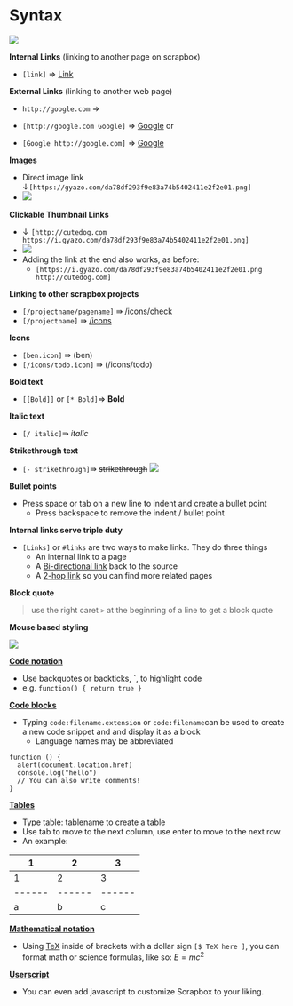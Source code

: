 # Syntax

![](https://gyazo.com/0f82099330f378fe4917a1b4a5fe8815/thumb/1000)





**Internal Links** (linking to another page on scrapbox)

- `[link]` ⇒ [Link](Link)


**External  Links** (linking to another web page)

- `http://google.com` ⇒ [](http://google.com)
- `[http://google.com Google]` ⇒ [Google](http://google.com)
or

- `[Google http://google.com]` ⇒ [Google](http://google.com)


**Images**

- Direct image link ↓`[https://gyazo.com/da78df293f9e83a74b5402411e2f2e01.png]`
- ![](https://i.gyazo.com/da78df293f9e83a74b5402411e2f2e01.png)


**Clickable Thumbnail Links**

- ↓ `[http://cutedog.com https://i.gyazo.com/da78df293f9e83a74b5402411e2f2e01.png]` 
- ![](https://i.gyazo.com/da78df293f9e83a74b5402411e2f2e01.png)
- Adding the link at the end also works, as before:
    - `[https://i.gyazo.com/da78df293f9e83a74b5402411e2f2e01.png http://cutedog.com]`


**Linking to other scrapbox projects**

- `[/projectname/pagename]` ⇛ [/icons/check](https://scrapbox.io/icons/check)
- `[/projectname]` ⇛ [/icons](https://scrapbox.io/icons)


**Icons**

- `[ben.icon]` ⇛  (ben)
- `[/icons/todo.icon]` ⇛ (/icons/todo)


**Bold text**

- `[[Bold]]` or `[* Bold]`⇒ **Bold**


**Italic text**

- `[/ italic]`⇛ *italic*


**Strikethrough text**

- `[- strikethrough]`⇛ ~~strikethrough~~
![](https://gyazo.com/00ab07461d502db91c8ae170276d1396/thumb/1000)



**Bullet points**

- Press space or tab on a new line to indent and create a bullet point
    - Press backspace to remove the indent  / bullet point


**Internal links serve triple duty**

- `[Links]` or `#links` are two ways to make links. They do three things
    - An internal link to a page
    - A [Bi-directional link](Bi-directional_link) back to the source
    - A [2-hop link](2-hop_link) so you can find more related pages


**Block quote**

> use the right caret `>` at the beginning of a line to get a block quote 



**Mouse based styling**

![](https://gyazo.com/a515ab169b1e371641f7e04bfa92adbc/thumb/1000)

**[Code notation](Code_notation)**

- Use backquotes or backticks, `,  to highlight code  
- e.g. `function() { return true }`


**[Code blocks](Code_blocks)**

- Typing `code:filename.extension` or `code:filename`can be used to create a new code snippet and and display it as a block
    - Language names may be abbreviated
```
function () {
  alert(document.location.href)
  console.log("hello")
  // You can also write comments!
}
```


**[Tables](Tables)**

- Type table: tablename to create a table
- Use tab to move to the next column, use enter to move to the next row.
- An example:

|1|2|3|
|--|--|--|
|1 |2 |3|
|------|------|------|
|a|b|c|




**[Mathematical notation](Mathematical_notation)**

- Using [TeX](https://en.wikipedia.org/wiki/TeX) inside of brackets with a dollar sign `[$ TeX here ]`, you can format math or science formulas, like so: $E = mc^2$


**[Userscript](Userscript)**

- You can even add javascript to customize Scrapbox to your liking.




